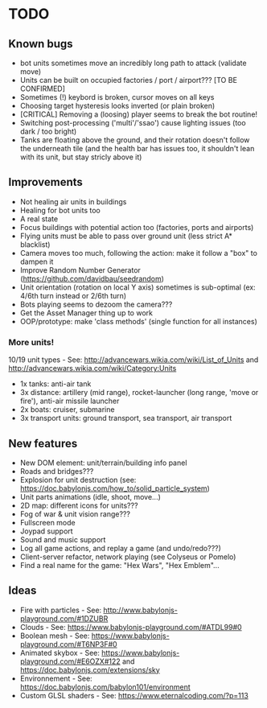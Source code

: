 # TODO

## Known bugs

* bot units sometimes move an incredibly long path to attack (validate move)
* Units can be built on occupied factories / port / airport??? [TO BE CONFIRMED]
* Sometimes (!) keybord is broken, cursor moves on all keys
* Choosing target hysteresis looks inverted (or plain broken)
* [CRITICAL] Removing a (loosing) player seems to break the bot routine!
* Switching post-processing ('multi'/'ssao') cause lighting issues (too dark / too bright)
* Tanks are floating above the ground, and their rotation doesn't follow the underneath tile (and the health bar has issues too, it shouldn't lean with its unit, but stay stricly above it)

## Improvements

* Not healing air units in buildings
* Healing for bot units too
* A real state
* Focus buildings with potential action too (factories, ports and airports)
* Flying units must be able to pass over ground unit (less strict A* blacklist)
* Camera moves too much, following the action: make it follow a "box" to dampen it
* Improve Random Number Generator (https://github.com/davidbau/seedrandom)
* Unit orientation (rotation on local Y axis) sometimes is sub-optimal (ex: 4/6th turn instead or 2/6th turn)
* Bots playing seems to dezoom the camera???
* Get the Asset Manager thing up to work
* OOP/prototype: make 'class methods' (single function for all instances)

### More units!

10/19 unit types - See: http://advancewars.wikia.com/wiki/List_of_Units and http://advancewars.wikia.com/wiki/Category:Units

* 1x tanks: anti-air tank
* 3x distance: artillery (mid range), rocket-launcher (long range, 'move or fire'), anti-air missile launcher
* 2x boats: cruiser, submarine
* 3x transport units: ground transport, sea transport, air transport

## New features

* New DOM element: unit/terrain/building info panel
* Roads and bridges???
* Explosion for unit destruction (see: https://doc.babylonjs.com/how_to/solid_particle_system)
* Unit parts animations (idle, shoot, move...)
* 2D map: different icons for units???
* Fog of war & unit vision range???
* Fullscreen mode
* Joypad support
* Sound and music support
* Log all game actions, and replay a game (and undo/redo???)
* Client-server refactor, network playing (see Colyseus or Pomelo)
* Find a real name for the game: "Hex Wars", "Hex Emblem"...

## Ideas

* Fire with particles - See: http://www.babylonjs-playground.com/#1DZUBR
* Clouds - See: https://www.babylonjs-playground.com/#ATDL99#0
* Boolean mesh - See: https://www.babylonjs-playground.com/#T6NP3F#0
* Animated skybox - See: https://www.babylonjs-playground.com/#E6OZX#122 and https://doc.babylonjs.com/extensions/sky
* Environnement - See: https://doc.babylonjs.com/babylon101/environment
* Custom GLSL shaders - See: https://www.eternalcoding.com/?p=113


